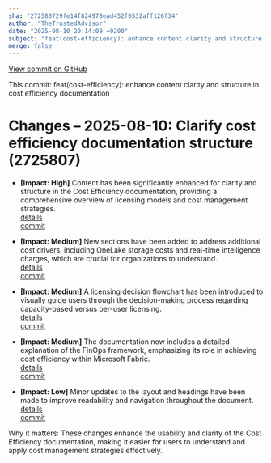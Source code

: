 ```yaml
---
sha: "272580729fe14f824978ead452f0532aff126f34"
author: "TheTrustedAdvisor"
date: "2025-08-10 20:14:09 +0200"
subject: "feat(cost-efficiency): enhance content clarity and structure in cost efficiency documentation"
merge: false
---
```


[View commit on GitHub](https://github.com/TheTrustedAdvisor/FabricAdoptionFramework/commit/272580729fe14f824978ead452f0532aff126f34)

This commit: feat(cost-efficiency): enhance content clarity and structure in cost efficiency documentation

# Changes – 2025-08-10: Clarify cost efficiency documentation structure (2725807)

- **[Impact: High]** Content has been significantly enhanced for clarity and structure in the Cost Efficiency documentation, providing a comprehensive overview of licensing models and cost management strategies.  
   [details](/docs/about/changes/2025-08-10-cost-efficiency)  
   [commit](https://github.com/TheTrustedAdvisor/FabricAdoptionFramework/commit/272580729fe14f824978ead452f0532aff126f34)

- **[Impact: Medium]** New sections have been added to address additional cost drivers, including OneLake storage costs and real-time intelligence charges, which are crucial for organizations to understand.  
   [details](/docs/about/changes/2025-08-10-cost-efficiency)  
   [commit](https://github.com/TheTrustedAdvisor/FabricAdoptionFramework/commit/272580729fe14f824978ead452f0532aff126f34)

- **[Impact: Medium]** A licensing decision flowchart has been introduced to visually guide users through the decision-making process regarding capacity-based versus per-user licensing.  
   [details](/docs/about/changes/2025-08-10-cost-efficiency)  
   [commit](https://github.com/TheTrustedAdvisor/FabricAdoptionFramework/commit/272580729fe14f824978ead452f0532aff126f34)

- **[Impact: Medium]** The documentation now includes a detailed explanation of the FinOps framework, emphasizing its role in achieving cost efficiency within Microsoft Fabric.  
   [details](/docs/about/changes/2025-08-10-cost-efficiency)  
   [commit](https://github.com/TheTrustedAdvisor/FabricAdoptionFramework/commit/272580729fe14f824978ead452f0532aff126f34)

- **[Impact: Low]** Minor updates to the layout and headings have been made to improve readability and navigation throughout the document.  
   [details](/docs/about/changes/2025-08-10-cost-efficiency)  
   [commit](https://github.com/TheTrustedAdvisor/FabricAdoptionFramework/commit/272580729fe14f824978ead452f0532aff126f34)

Why it matters: These changes enhance the usability and clarity of the Cost Efficiency documentation, making it easier for users to understand and apply cost management strategies effectively.
